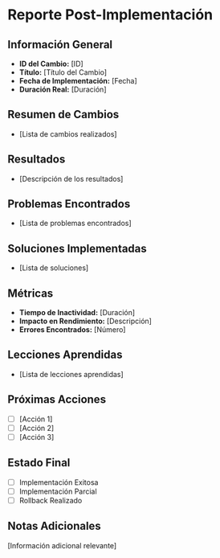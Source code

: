 # Reporte Post-Implementación

## Información General
- **ID del Cambio:** [ID]
- **Título:** [Título del Cambio]
- **Fecha de Implementación:** [Fecha]
- **Duración Real:** [Duración]

## Resumen de Cambios
- [Lista de cambios realizados]

## Resultados
- [Descripción de los resultados]

## Problemas Encontrados
- [Lista de problemas encontrados]

## Soluciones Implementadas
- [Lista de soluciones]

## Métricas
- **Tiempo de Inactividad:** [Duración]
- **Impacto en Rendimiento:** [Descripción]
- **Errores Encontrados:** [Número]

## Lecciones Aprendidas
- [Lista de lecciones aprendidas]

## Próximas Acciones
- [ ] [Acción 1]
- [ ] [Acción 2]
- [ ] [Acción 3]

## Estado Final
- [ ] Implementación Exitosa
- [ ] Implementación Parcial
- [ ] Rollback Realizado

## Notas Adicionales
[Información adicional relevante] 